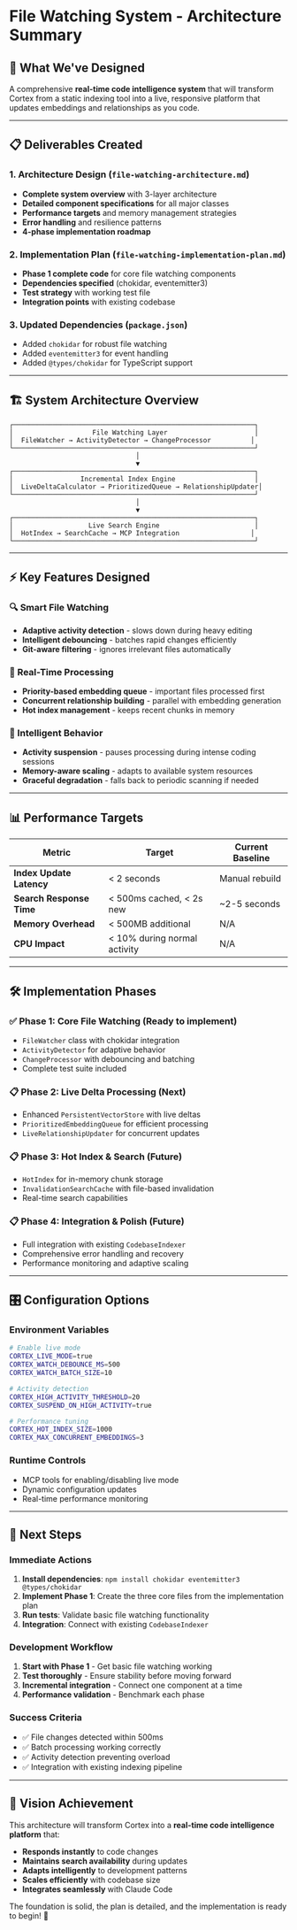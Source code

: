 # File Watching System - Architecture Summary

## 🎯 **What We've Designed**

A comprehensive **real-time code intelligence system** that will transform Cortex from a static indexing tool into a live, responsive platform that updates embeddings and relationships as you code.

---

## 📋 **Deliverables Created**

### **1. Architecture Design** (`file-watching-architecture.md`)
- **Complete system overview** with 3-layer architecture
- **Detailed component specifications** for all major classes
- **Performance targets** and memory management strategies
- **Error handling** and resilience patterns
- **4-phase implementation roadmap**

### **2. Implementation Plan** (`file-watching-implementation-plan.md`)
- **Phase 1 complete code** for core file watching components
- **Dependencies specified** (chokidar, eventemitter3)
- **Test strategy** with working test file
- **Integration points** with existing codebase

### **3. Updated Dependencies** (`package.json`)
- Added `chokidar` for robust file watching
- Added `eventemitter3` for event handling
- Added `@types/chokidar` for TypeScript support

---

## 🏗️ **System Architecture Overview**

```
┌─────────────────────────────────────────────────────────────┐
│                    File Watching Layer                      │
│  FileWatcher → ActivityDetector → ChangeProcessor          │
└─────────────────────────────────────────────────────────────┘
                                │
                                ▼
┌─────────────────────────────────────────────────────────────┐
│                 Incremental Index Engine                    │
│  LiveDeltaCalculator → PrioritizedQueue → RelationshipUpdater│
└─────────────────────────────────────────────────────────────┘
                                │
                                ▼
┌─────────────────────────────────────────────────────────────┐
│                   Live Search Engine                        │
│  HotIndex → SearchCache → MCP Integration                  │
└─────────────────────────────────────────────────────────────┘
```

---

## ⚡ **Key Features Designed**

### **🔍 Smart File Watching**
- **Adaptive activity detection** - slows down during heavy editing
- **Intelligent debouncing** - batches rapid changes efficiently  
- **Git-aware filtering** - ignores irrelevant files automatically

### **🚀 Real-Time Processing**
- **Priority-based embedding queue** - important files processed first
- **Concurrent relationship building** - parallel with embedding generation
- **Hot index management** - keeps recent chunks in memory

### **🧠 Intelligent Behavior**
- **Activity suspension** - pauses processing during intense coding sessions
- **Memory-aware scaling** - adapts to available system resources
- **Graceful degradation** - falls back to periodic scanning if needed

---

## 📊 **Performance Targets**

| Metric | Target | Current Baseline |
|--------|--------|------------------|
| **Index Update Latency** | < 2 seconds | Manual rebuild |
| **Search Response Time** | < 500ms cached, < 2s new | ~2-5 seconds |
| **Memory Overhead** | < 500MB additional | N/A |
| **CPU Impact** | < 10% during normal activity | N/A |

---

## 🛠️ **Implementation Phases**

### **✅ Phase 1: Core File Watching** (Ready to implement)
- `FileWatcher` class with chokidar integration
- `ActivityDetector` for adaptive behavior
- `ChangeProcessor` with debouncing and batching
- Complete test suite included

### **📋 Phase 2: Live Delta Processing** (Next)
- Enhanced `PersistentVectorStore` with live deltas
- `PrioritizedEmbeddingQueue` for efficient processing
- `LiveRelationshipUpdater` for concurrent updates

### **📋 Phase 3: Hot Index & Search** (Future)
- `HotIndex` for in-memory chunk storage
- `InvalidationSearchCache` with file-based invalidation
- Real-time search capabilities

### **📋 Phase 4: Integration & Polish** (Future)
- Full integration with existing `CodebaseIndexer`
- Comprehensive error handling and recovery
- Performance monitoring and adaptive scaling

---

## 🎛️ **Configuration Options**

### **Environment Variables**
```bash
# Enable live mode
CORTEX_LIVE_MODE=true
CORTEX_WATCH_DEBOUNCE_MS=500
CORTEX_WATCH_BATCH_SIZE=10

# Activity detection
CORTEX_HIGH_ACTIVITY_THRESHOLD=20
CORTEX_SUSPEND_ON_HIGH_ACTIVITY=true

# Performance tuning
CORTEX_HOT_INDEX_SIZE=1000
CORTEX_MAX_CONCURRENT_EMBEDDINGS=3
```

### **Runtime Controls**
- MCP tools for enabling/disabling live mode
- Dynamic configuration updates
- Real-time performance monitoring

---

## 🚀 **Next Steps**

### **Immediate Actions**
1. **Install dependencies**: `npm install chokidar eventemitter3 @types/chokidar`
2. **Implement Phase 1**: Create the three core files from the implementation plan
3. **Run tests**: Validate basic file watching functionality
4. **Integration**: Connect with existing `CodebaseIndexer`

### **Development Workflow**
1. **Start with Phase 1** - Get basic file watching working
2. **Test thoroughly** - Ensure stability before moving forward
3. **Incremental integration** - Connect one component at a time
4. **Performance validation** - Benchmark each phase

### **Success Criteria**
- ✅ File changes detected within 500ms
- ✅ Batch processing working correctly
- ✅ Activity detection preventing overload
- ✅ Integration with existing indexing pipeline

---

## 🎯 **Vision Achievement**

This architecture will transform Cortex into a **real-time code intelligence platform** that:

- **Responds instantly** to code changes
- **Maintains search availability** during updates
- **Adapts intelligently** to development patterns
- **Scales efficiently** with codebase size
- **Integrates seamlessly** with Claude Code

The foundation is solid, the plan is detailed, and the implementation is ready to begin! 🚀